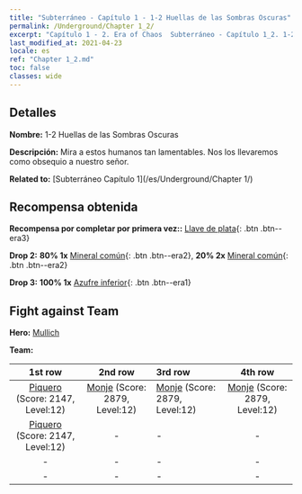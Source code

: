 ```yaml
---
title: "Subterráneo - Capítulo 1 - 1-2 Huellas de las Sombras Oscuras"
permalink: /Underground/Chapter 1_2/
excerpt: "Capítulo 1 - 2. Era of Chaos  Subterráneo - Capítulo 1_2. 1-2 Huellas de las Sombras Oscuras"
last_modified_at: 2021-04-23
locale: es
ref: "Chapter 1_2.md"
toc: false
classes: wide
---
```


## Detalles

 **Nombre:** 1-2 Huellas de las Sombras Oscuras

 **Descripción:** Mira a estos humanos tan lamentables. Nos los llevaremos como obsequio a nuestro señor.

 **Related to:** [Subterráneo Capítulo 1](/es/Underground/Chapter 1/)

## Recompensa obtenida

 **Recompensa por completar por primera vez::** [Llave de plata](/ItemsES/con_693/){: .btn .btn--era3}

 **Drop 2:** **80% 1x** [Mineral común](/ItemsES/mat_6/){: .btn .btn--era2}, **20% 2x** [Mineral común](/ItemsES/mat_6/){: .btn .btn--era2}

 **Drop 3:** **100% 1x** [Azufre inferior](/ItemsES/mat_3/){: .btn .btn--era1}


## Fight against Team
 **Hero:** [Mullich](/es/heroes/Mullich/)

 **Team:**


  | 1st row | 2nd row | 3rd row | 4th row |
  |:----:|:----:|:----|:----:|
  | [Piquero](/es/units/Pikeman/) (Score: 2147, Level:12)  | [Monje](/es/units/Monk/) (Score: 2879, Level:12)  | [Monje](/es/units/Monk/) (Score: 2879, Level:12)  | [Monje](/es/units/Monk/) (Score: 2879, Level:12)  |
  | [Piquero](/es/units/Pikeman/) (Score: 2147, Level:12)  | - | - | - |
  | - | - | - | - |
  | - | - | - | - |


